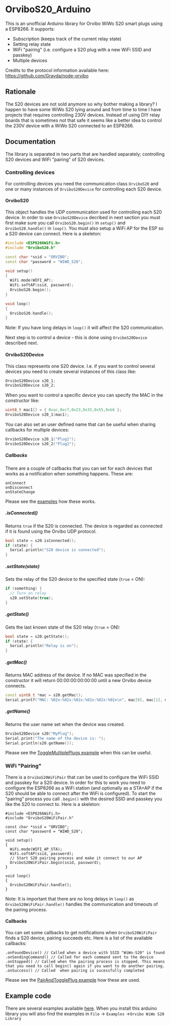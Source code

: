 # OrviboS20_Arduino
This is an unofficial Arduino library for Orvibo WiWo S20 smart plugs using a ESP8266. It supports:
* Subscription (keeps track of the current relay state)
* Setting relay state
* WiFi "pairing" (i.e. configure a S20 plug with a new WiFi SSID and passkey)
* Multiple devices

Credits to the protocol information available here: https://github.com/Grayda/node-orvibo

## Rationale
The S20 devices are not sold anymore so why bother making a library? I happen to have some WiWo S20 lying around and from time to time I have projects that requires controlling 230V devices. Instead of using DIY relay boards that is sometimes not that safe it seems like a better idea to control the 230V device with a WiWo S20 connected to an ESP8266.

## Documentation
The library is separated in two parts that are handled separately; controlling S20 devices and WiFi "pairing" of S20 devices.

### Controlling devices
For controlling devices you need the communication class `OrviboS20` and one or many instances of `OrviboS20Device` for controlling each S20 device.

#### OrviboS20
This object handles the UDP communication used for controlling each S20 device. In order to use `OrviboS20Device` decribed in next section you must first make sure you call `OrviboS20.begin()` in `setup()` and `OrviboS20.handle()` in `loop()`. You must also setup a WiFi AP for the ESP so a S20 device can connect. Here is a skeleton:  
```cpp
#include <ESP8266WiFi.h>
#include "OrviboS20.h"

const char *ssid = "ORVIBO";
const char *password = "WIWO_S20";

void setup()
{
  WiFi.mode(WIFI_AP);
  WiFi.softAP(ssid, password);
  OrviboS20.begin();
}

void loop()
{
  OrviboS20.handle();
}
```
Note: If you have long delays in `loop()` it will affect the S20 communication.

Next step is to control a device - this is done using `OrviboS20Device` described next.

#### OrviboS20Device
This class represents one S20 device. I.e. if you want to control several devices you need to create several instances of this class like:
```cpp
OrviboS20Device s20_1;
OrviboS20Device s20_2;
```
When you want to control a specific device you can specify the MAC in the constructor like:
```cpp
uint8_t mac1[] = { 0xac,0xcf,0x23,0x35,0x55,0xb6 };
OrviboS20Device s20_1(mac1);
```
You can also set an user defined name that can be useful when sharing callbacks for multiple devices:
```cpp
OrviboS20Device s20_1("Plug1");
OrviboS20Device s20_2("Plug2");
```

##### Callbacks
There are a couple of callbacks that you can set for each devices that works as a notification when something happens. These are:
```
onConnect
onDisconnect
onStateChange
```
Please see the [examples](https://github.com/antevir/OrviboS20_Arduino/tree/master/examples) how these works.

##### .isConnected()
Returns `true` if the S20 is connected. The device is regarded as connected if it is found using the Orvibo UDP protocol.
```cpp
bool state = s20.isConnected();
if (state) {
  Serial.println("S20 device is connected");
}
```

##### .setState(state)
Sets the relay of the S20 device to the specified state (`true` = ON):
```cpp
if (something) {
  // Turn on relay
  s20.setState(true);
}
```

##### .getState()
Gets the last known state of the S20 relay (`true` = ON):
```cpp
bool state = s20.getState();
if (state) {
  Serial.println("Relay is on");
}
```
##### .getMac()
Returns MAC address of the device. If no MAC was specified in the constructor it will return 00:00:00:00:00:00 until a new Orvibo device connects.
```cpp
const uint8_t *mac = s20.getMac();
Serial.printf("MAC: %02x:%02x:%02x:%02x:%02x:%02x\n", mac[0], mac[1], mac[2], mac[3], mac[4], mac[5]);
```

##### .getName()
Returns the user name set when the device was created.
```cpp
OrviboS20Device s20("MyPlug");
Serial.print("The name of the device is: ");
Serial.println(s20.getName());
```
Please see the [ToggleMultiplePlugs example](https://github.com/antevir/OrviboS20_Arduino/blob/master/examples/ToggleMultiplePlugs/ToggleMultiplePlugs.ino) when this can be useful.

### WiFi "Pairing"
There is a `OrviboS20WiFiPair` that can be used to configure the WiFi SSID and passkey for a S20 device. In order for this to work you need to configure the ESP8266 as a WiFi station (and optionally as a STA+AP if the S20 should be able to connect after the WiFi is configured). To start the "pairing" process you call `.begin()` with the desired SSID and passkey you like the S20 to connect to. Here is a skeleton:
```
#include <ESP8266WiFi.h>
#include "OrviboS20WiFiPair.h"

const char *ssid = "ORVIBO";
const char *password = "WIWO_S20";

void setup()
{
  WiFi.mode(WIFI_AP_STA);
  WiFi.softAP(ssid, password);
  // Start S20 pairing process and make it connect to our AP
  OrviboS20WiFiPair.begin(ssid, password);
}

void loop()
{
  OrviboS20WiFiPair.handle();
}
```
Note: It is important that there are no long delays in `loop()` as `OrviboS20WiFiPair.handle()` handles the communication and timeouts of the pairing process.

#### Callbacks
You can set some callbacks to get notifications when `OrviboS20WiFiPair` finds a S20 device, pairing succeeds etc. Here is a list of the available callbacks:
```
.onFoundDevice() // Called when a device with SSID "WiWo-S20" is found
.onSendingCommand() // Called for each command sent to the device
.onStopped() // Called when the pairing process is stopped. This means that you need to call begin() again if you want to do another pairing.
.onSuccess() // Called  when pairing is sucessfully completed
```
Please see the [PairAndTogglePlug example](https://github.com/antevir/OrviboS20_Arduino/blob/master/examples/PairAndTogglePlug/PairAndTogglePlug.ino) how these are used.

## Example code
There are several examples available [here](https://github.com/antevir/OrviboS20_Arduino/tree/master/examples). When you install this arduino library you will also find the examples in `File` -> `Examples` ->`Orvibo WiWo S20 Library` 
